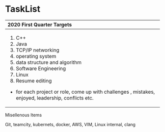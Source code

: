 # TaskList



<table>
  <thead>
    <tr>
      <th style="text-align:left">2020 First Quarter Targets</th>
    </tr>
  </thead>
  <tbody>
    <tr>
      <td style="text-align:left">
        <ol>
          <li>C++</li>
          <li>Java</li>
          <li>TCP/IP networking</li>
          <li>operating system</li>
          <li>data structure and algorithm</li>
          <li>Software Engineering</li>
          <li>Linux</li>
          <li>Resume editing</li>
        </ol>
        <ul>
          <li>for each project or role, come up with challenges , mistakes, enjoyed,
            leadership, conflicts etc.</li>
        </ul>
      </td>
    </tr>
  </tbody>
</table>Misellenous Items

Git, teamcity, kubernets, docker, AWS, VIM, Linux internal, clang

